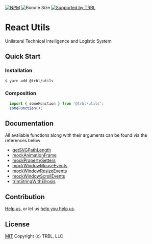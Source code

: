[![NPM](https://img.shields.io/npm/v/@trbl/utils)](https://www.npmjs.com/@trbl/utils)
![Bundle Size](https://img.shields.io/bundlephobia/minzip/@trbl/utils?label=zipped)
[![Supported by TRBL](https://img.shields.io/badge/supported_by-TRBL-black)](https://github.com/trouble)

# React Utils

Unilateral Technical Intelligence and Logistic System

## Quick Start

### Installation

```bash
$ yarn add @trbl/utils
```

### Composition

```javascript
  import { someFunction } from '@trbl/utils';
  someFunction();
```

## Documentation

All available functions along with their arguments can be found via the references below:

  - [getSVGPathLength](./src/getSVGPathLength/README.md)
  - [mockAnimationFrame](./src/mockAnimationFrame/README.md)
  - [mockPropertySetters](./src/mockPropertySetters/README.md)
  - [mockWindowMouseEvents](./src/mockWindowMouseEvents/README.md)
  - [mockWindowResizeEvents](./src/mockWindowResizeEvents/README.md)
  - [mockWindowScrollEvents](./src/mockWindowScrollEvents/README.md)
  - [trimStringWithEllipsis](./src/trimStringWithEllipsis/README.md)

## Contribution

[Help us,](https://github.com/trouble/.github/blob/master/CONTRIBUTING.md) or let us [help you help us](https://github.com/trouble/.github/blob/master/SUPPORT.md).

## License

[MIT](https://github.com/trouble/utils/blob/master/LICENSE) Copyright (c) TRBL, LLC
